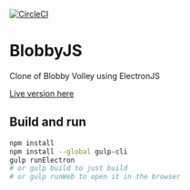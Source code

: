 [![CircleCI](https://circleci.com/gh/codec-abc/BlobbyJS.svg?style=svg)](https://circleci.com/gh/codec-abc/BlobbyJS)

# BlobbyJS
Clone of Blobby Volley using ElectronJS

[Live version here](https://codec-abc.github.io/BlobbyJS/src/views/screens/game/content.html)

## Build and run

```bash
npm install
npm install --global gulp-cli
gulp runElectron
# or gulp build to just build
# or gulp runWeb to open it in the browser 
```